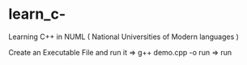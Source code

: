 # learn_c-
Learning C++ in NUML ( National Universities of Modern languages )


Create an Executable File  and run it
=> g++ demo.cpp -o run
=> run 
